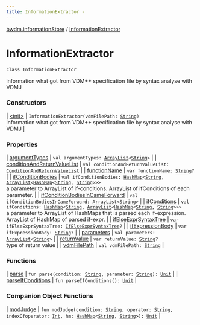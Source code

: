 ```yaml
---
title: InformationExtractor - 
---
```


[bwdm.informationStore](../index.html) / [InformationExtractor](./index.html)

# InformationExtractor

`class InformationExtractor`

information what got from VDM++ specification file by syntax analyse with VDMJ

### Constructors

| [&lt;init&gt;](-init-.html) | `InformationExtractor(vdmFilePath: `[`String`](https://kotlinlang.org/api/latest/jvm/stdlib/kotlin/-string/index.html)`)`<br>information what got from VDM++ specification file by syntax analyse with VDMJ |

### Properties

| [argumentTypes](argument-types.html) | `val argumentTypes: `[`ArrayList`](https://kotlinlang.org/api/latest/jvm/stdlib/kotlin.collections/-array-list/index.html)`<`[`String`](https://kotlinlang.org/api/latest/jvm/stdlib/kotlin/-string/index.html)`>` |
| [conditionAndReturnValueList](condition-and-return-value-list.html) | `val conditionAndReturnValueList: `[`ConditionAndReturnValueList`](../-condition-and-return-value-list/index.html) |
| [functionName](function-name.html) | `var functionName: `[`String`](https://kotlinlang.org/api/latest/jvm/stdlib/kotlin/-string/index.html)`?` |
| [ifConditionBodies](if-condition-bodies.html) | `val ifConditionBodies: `[`HashMap`](https://kotlinlang.org/api/latest/jvm/stdlib/kotlin.collections/-hash-map/index.html)`<`[`String`](https://kotlinlang.org/api/latest/jvm/stdlib/kotlin/-string/index.html)`, `[`ArrayList`](https://kotlinlang.org/api/latest/jvm/stdlib/kotlin.collections/-array-list/index.html)`<`[`HashMap`](https://kotlinlang.org/api/latest/jvm/stdlib/kotlin.collections/-hash-map/index.html)`<`[`String`](https://kotlinlang.org/api/latest/jvm/stdlib/kotlin/-string/index.html)`, `[`String`](https://kotlinlang.org/api/latest/jvm/stdlib/kotlin/-string/index.html)`>>>`<br>a parameter to ArrayList of if-conditions. ArrayList of ifConditions of each parameter. |
| [ifConditionBodiesInCameForward](if-condition-bodies-in-came-forward.html) | `val ifConditionBodiesInCameForward: `[`ArrayList`](https://kotlinlang.org/api/latest/jvm/stdlib/kotlin.collections/-array-list/index.html)`<`[`String`](https://kotlinlang.org/api/latest/jvm/stdlib/kotlin/-string/index.html)`>` |
| [ifConditions](if-conditions.html) | `val ifConditions: `[`HashMap`](https://kotlinlang.org/api/latest/jvm/stdlib/kotlin.collections/-hash-map/index.html)`<`[`String`](https://kotlinlang.org/api/latest/jvm/stdlib/kotlin/-string/index.html)`, `[`ArrayList`](https://kotlinlang.org/api/latest/jvm/stdlib/kotlin.collections/-array-list/index.html)`<`[`HashMap`](https://kotlinlang.org/api/latest/jvm/stdlib/kotlin.collections/-hash-map/index.html)`<`[`String`](https://kotlinlang.org/api/latest/jvm/stdlib/kotlin/-string/index.html)`, `[`String`](https://kotlinlang.org/api/latest/jvm/stdlib/kotlin/-string/index.html)`>>>`<br>a parameter to ArrayList of HashMaps that is parsed each if-expression. ArrayList of HashMap of parsed if-expr. |
| [ifElseExprSyntaxTree](if-else-expr-syntax-tree.html) | `var ifElseExprSyntaxTree: `[`IfElseExprSyntaxTree`](../-if-else-expr-syntax-tree/index.html)`?` |
| [ifExpressionBody](if-expression-body.html) | `var ifExpressionBody: `[`String`](https://kotlinlang.org/api/latest/jvm/stdlib/kotlin/-string/index.html)`?` |
| [parameters](parameters.html) | `val parameters: `[`ArrayList`](https://kotlinlang.org/api/latest/jvm/stdlib/kotlin.collections/-array-list/index.html)`<`[`String`](https://kotlinlang.org/api/latest/jvm/stdlib/kotlin/-string/index.html)`>` |
| [returnValue](return-value.html) | `var returnValue: `[`String`](https://kotlinlang.org/api/latest/jvm/stdlib/kotlin/-string/index.html)`?`<br>type of return value |
| [vdmFilePath](vdm-file-path.html) | `val vdmFilePath: `[`String`](https://kotlinlang.org/api/latest/jvm/stdlib/kotlin/-string/index.html) |

### Functions

| [parse](parse.html) | `fun parse(condition: `[`String`](https://kotlinlang.org/api/latest/jvm/stdlib/kotlin/-string/index.html)`, parameter: `[`String`](https://kotlinlang.org/api/latest/jvm/stdlib/kotlin/-string/index.html)`): `[`Unit`](https://kotlinlang.org/api/latest/jvm/stdlib/kotlin/-unit/index.html) |
| [parseIfConditions](parse-if-conditions.html) | `fun parseIfConditions(): `[`Unit`](https://kotlinlang.org/api/latest/jvm/stdlib/kotlin/-unit/index.html) |

### Companion Object Functions

| [modJudge](mod-judge.html) | `fun modJudge(condition: `[`String`](https://kotlinlang.org/api/latest/jvm/stdlib/kotlin/-string/index.html)`, operator: `[`String`](https://kotlinlang.org/api/latest/jvm/stdlib/kotlin/-string/index.html)`, indexOfoperator: `[`Int`](https://kotlinlang.org/api/latest/jvm/stdlib/kotlin/-int/index.html)`, hm: `[`HashMap`](https://kotlinlang.org/api/latest/jvm/stdlib/kotlin.collections/-hash-map/index.html)`<`[`String`](https://kotlinlang.org/api/latest/jvm/stdlib/kotlin/-string/index.html)`, `[`String`](https://kotlinlang.org/api/latest/jvm/stdlib/kotlin/-string/index.html)`>): `[`Unit`](https://kotlinlang.org/api/latest/jvm/stdlib/kotlin/-unit/index.html) |

